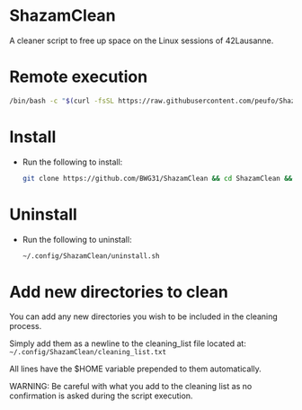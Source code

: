 # ShazamClean
A cleaner script to free up space on the Linux sessions of 42Lausanne.

# Remote execution
```sh
/bin/bash -c "$(curl -fsSL https://raw.githubusercontent.com/peufo/ShazamClean/refs/heads/main/ShazamClean.sh)"
```

# Install
 - Run the following to install:
	```sh
	git clone https://github.com/BWG31/ShazamClean && cd ShazamClean && ./install.sh && cd .. && rm -rf ShazamClean
	```

# Uninstall
 - Run the following to uninstall:
	```sh
	~/.config/ShazamClean/uninstall.sh
	```

# Add new directories to clean
You can add any new directories you wish to be included in the cleaning process.

Simply add them as a newline to the cleaning_list file located at: `~/.config/ShazamClean/cleaning_list.txt`

All lines have the $HOME variable prepended to them automatically.

WARNING: Be careful with what you add to the cleaning list as no confirmation is asked during the script execution.
